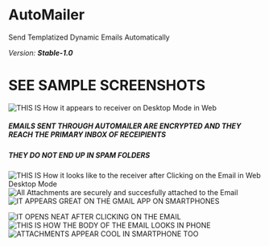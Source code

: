 # AutoMailer
Send Templatized Dynamic Emails Automatically 

_Version: **Stable-1.0**_ 
# SEE SAMPLE SCREENSHOTS


![THIS IS How it appears to receiver on Desktop Mode in Web](sample_screenshots/pc_scrnsht1.png)


##### EMAILS SENT THROUGH AUTOMAILER ARE ENCRYPTED AND THEY REACH THE PRIMARY INBOX OF RECEIPIENTS 

##### THEY _DO NOT_ END UP IN SPAM FOLDERS

![THIS IS How it looks like to the receiver after Clicking on the Email in Web Desktop Mode](sample_screenshots/pc_scrnsht2.png)
![All Attachments are securely and succesfully attached to the Email](sample_screenshots/pc_scrnsht3.png)
![IT APPEARS GREAT ON THE GMAIL APP ON SMARTPHONES](sample_screenshots/phn_scrnsht1.png)

![IT OPENS NEAT AFTER CLICKING ON THE EMAIL ](sample_screenshots/phn_scrnsht2.png)
![ THIS IS HOW THE BODY OF THE EMAIL LOOKS IN PHONE](sample_screenshots/phn_scrnsht3.png) 
![ATTACHMENTS APPEAR COOL IN SMARTPHONE TOO](sample_screenshots/phn_scrnsht4.png)

